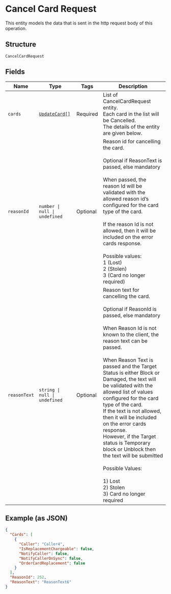 
# Cancel Card Request

This entity models the data that is sent in the http request body of this operation.

## Structure

`CancelCardRequest`

## Fields

| Name | Type | Tags | Description |
|  --- | --- | --- | --- |
| `cards` | [`UpdateCard[]`](../../doc/models/update-card.md) | Required | List of CancelCardRequest entity.<br>Each card in the list will be Cancelled.<br>The details of the entity are given below. |
| `reasonId` | `number \| null \| undefined` | Optional | Reason id for cancelling the card.<br /><br>Optional if ReasonText is passed, else mandatory<br /><br>When passed, the reason Id will be validated with the allowed reason id’s configured for the card type of the card.<br /><br>If the reason Id is not allowed, then it will be included on the error cards response.<br><br>Possible values:<br>1 (Lost)<br>2 (Stolen)<br>3 (Card no longer required) |
| `reasonText` | `string \| null \| undefined` | Optional | Reason text for cancelling the card.<br /><br>Optional if ReasonId is passed, else mandatory<br /><br>When Reason Id is not known to the client, the reason text can be passed.<br /><br>When Reason Text is passed and the Target Status is either Block or Damaged, the text will be validated with the allowed list of values configured for the card type of the card.<br>If the text is not allowed, then it will be included on the error cards response.<br>However, if the Target status is Temporary block or Unblock then the text will be submitted<br><br>Possible Values:<br><br>1) Lost<br>2) Stolen<br>3) Card no longer required |

## Example (as JSON)

```json
{
  "Cards": [
    {
      "Caller": "Caller4",
      "IsReplacementChargeable": false,
      "NotifyCaller": false,
      "NotifyCallerOnSync": false,
      "OrderCardReplacement": false
    }
  ],
  "ReasonId": 252,
  "ReasonText": "ReasonText6"
}
```

